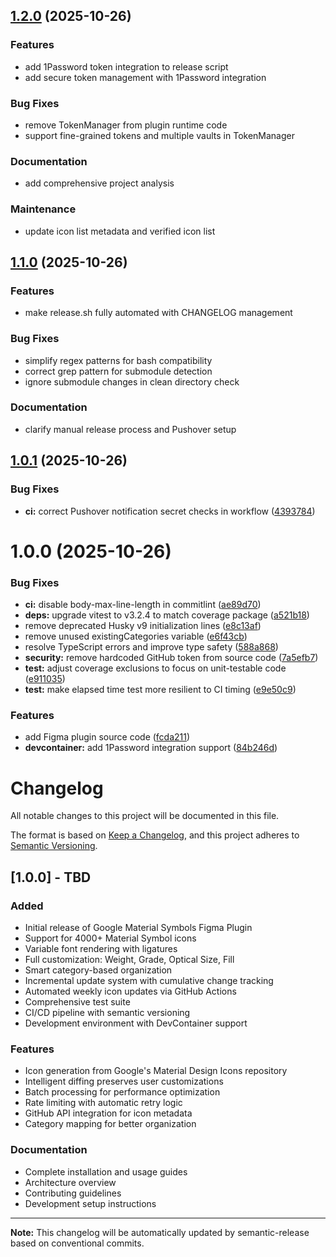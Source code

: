 ## [1.2.0](https://github.com/joshjhall/google-symbols-figma-plugin/compare/v1.1.0...v1.2.0) (2025-10-26)

### Features

- add 1Password token integration to release script
- add secure token management with 1Password integration

### Bug Fixes

- remove TokenManager from plugin runtime code
- support fine-grained tokens and multiple vaults in TokenManager

### Documentation

- add comprehensive project analysis

### Maintenance

- update icon list metadata and verified icon list

## [1.1.0](https://github.com/joshjhall/google-symbols-figma-plugin/compare/v1.0.1...v1.1.0) (2025-10-26)

### Features

- make release.sh fully automated with CHANGELOG management

### Bug Fixes

- simplify regex patterns for bash compatibility
- correct grep pattern for submodule detection
- ignore submodule changes in clean directory check

### Documentation

- clarify manual release process and Pushover setup

## [1.0.1](https://github.com/joshjhall/google-symbols-figma-plugin/compare/v1.0.0...v1.0.1) (2025-10-26)

### Bug Fixes

- **ci:** correct Pushover notification secret checks in workflow ([4393784](https://github.com/joshjhall/google-symbols-figma-plugin/commit/4393784aa591ec226d0b1a9cd0f91277699fdd5a))

# 1.0.0 (2025-10-26)

### Bug Fixes

- **ci:** disable body-max-line-length in commitlint ([ae89d70](https://github.com/joshjhall/google-symbols-figma-plugin/commit/ae89d7043d2a479642d30fd0b92ea357eaba4d95))
- **deps:** upgrade vitest to v3.2.4 to match coverage package ([a521b18](https://github.com/joshjhall/google-symbols-figma-plugin/commit/a521b18815d6bbfb260dd213220893d74af25e04))
- remove deprecated Husky v9 initialization lines ([e8c13af](https://github.com/joshjhall/google-symbols-figma-plugin/commit/e8c13afb63fd1255a767741e859ea7ab849548df))
- remove unused existingCategories variable ([e6f43cb](https://github.com/joshjhall/google-symbols-figma-plugin/commit/e6f43cb16a7531b5b076d752381af56267a478c8))
- resolve TypeScript errors and improve type safety ([588a868](https://github.com/joshjhall/google-symbols-figma-plugin/commit/588a868837bfd517a356c3c90828abd68bb1370d))
- **security:** remove hardcoded GitHub token from source code ([7a5efb7](https://github.com/joshjhall/google-symbols-figma-plugin/commit/7a5efb7ba1e8bd9c9265cc9e8fec4a6c9b98b598))
- **test:** adjust coverage exclusions to focus on unit-testable code ([e911035](https://github.com/joshjhall/google-symbols-figma-plugin/commit/e9110357f62bc381830a1209f9fc00fc9bf11591))
- **test:** make elapsed time test more resilient to CI timing ([e9e50c9](https://github.com/joshjhall/google-symbols-figma-plugin/commit/e9e50c93126ef677c8f899b80c360ae03a746f66))

### Features

- add Figma plugin source code ([fcda211](https://github.com/joshjhall/google-symbols-figma-plugin/commit/fcda2113dc830b946a7fa2b35484ca1bab9f98e4))
- **devcontainer:** add 1Password integration support ([84b246d](https://github.com/joshjhall/google-symbols-figma-plugin/commit/84b246db62ee9c0c8275561e4f1d5c7d756d4dba))

# Changelog

All notable changes to this project will be documented in this file.

The format is based on [Keep a Changelog](https://keepachangelog.com/en/1.0.0/),
and this project adheres to [Semantic Versioning](https://semver.org/spec/v2.0.0.html).

## [1.0.0] - TBD

### Added

- Initial release of Google Material Symbols Figma Plugin
- Support for 4000+ Material Symbol icons
- Variable font rendering with ligatures
- Full customization: Weight, Grade, Optical Size, Fill
- Smart category-based organization
- Incremental update system with cumulative change tracking
- Automated weekly icon updates via GitHub Actions
- Comprehensive test suite
- CI/CD pipeline with semantic versioning
- Development environment with DevContainer support

### Features

- Icon generation from Google's Material Design Icons repository
- Intelligent diffing preserves user customizations
- Batch processing for performance optimization
- Rate limiting with automatic retry logic
- GitHub API integration for icon metadata
- Category mapping for better organization

### Documentation

- Complete installation and usage guides
- Architecture overview
- Contributing guidelines
- Development setup instructions

---

**Note:** This changelog will be automatically updated by semantic-release based on conventional commits.
